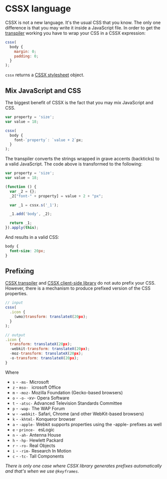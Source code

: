 # CSSX language

CSSX is not a new language. It's the usual CSS that you know. The only one difference is that you may write it inside a JavaScript file. In order to get the [transpiler](https://github.com/krasimir/cssx/tree/master/packages/cssx-transpiler) working you have to wrap your CSS in a CSSX expression:

```js
cssx(
  body {
    margin: 0;
    padding: 0;
  }
);
```

`cssx` returns a [CSSX stylesheet](https://github.com/krasimir/cssx/tree/master/packages/cssx#stylesheet-api) object.

## Mix JavaScript and CSS

The biggest benefit of CSSX is the fact that you may mix JavaScript and CSS.

```js
var property = 'size';
var value = 18;

cssx(
  body {
    font-`property`: `value + 2`px;
  }
);
```

The transpiler converts the strings wrapped in grave accents (backticks) to a valid JavaScript. The code above is transformed to the following:

```js
var property = 'size';
var value = 18;

(function () {
  var _2 = {};
  _2["font-" + property] = value + 2 + "px";

  var _1 = cssx.s('_1');

  _1.add('body', _2);

  return _1;
}).apply(this);
```

And results in a valid CSS:

```css
body {
  font-size: 20px;
}
```

## Prefixing

[CSSX transpiler](https://github.com/krasimir/cssx/tree/master/packages/cssx-transpiler) and [CSSX client-side library](https://github.com/krasimir/cssx/tree/master/packages/cssx) do not auto prefix your CSS. However, there is a mechanism to produce prefixed version of the CSS properties.

```js
// input
cssx(
  .icon {
    (wmo)transform: translateX(20px);
  }
);

// output
.icon {
  transform: translateX(20px);
  -webkit-transform: translateX(20px);
  -moz-transform: translateX(20px);
  -o-transform: translateX(20px);
}
```

Where 

* `s` - `-ms-` Microsoft
* `z` - `mso- ` icrosoft Office
* `m` - `-moz-` Mozilla Foundation (Gecko-based browsers)
* `o` - `-o-`  -xv- Opera Software
* `t` - `-atsc-` Advanced Television Standards Committee
* `p` - `-wap-` The WAP Forum
* `w` - `-webkit-` Safari, Chrome (and other WebKit-based browsers)
* `k` - `-khtml-` Konqueror browser
* `a` - `-apple-` Webkit supports properties using the -apple- prefixes as well
* `e` - `prince- ` esLogic
* `n` - `-ah-` Antenna House
* `h` - `-hp-` Hewlett Packard
* `r` - `-ro-` Real Objects
* `i` - `-rim-` Research In Motion
* `c` - `-tc-` Tall Components

*There is only one case where CSSX library generates prefixes automatically and that's when we use `@keyframes`.*
